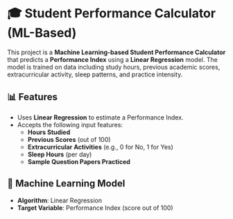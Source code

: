 # 🎓 Student Performance Calculator (ML-Based)

This project is a **Machine Learning-based Student Performance Calculator** that predicts a **Performance Index** using a **Linear Regression** model. The model is trained on data including study hours, previous academic scores, extracurricular activity, sleep patterns, and practice intensity.

## 📊 Features

- Uses **Linear Regression** to estimate a Performance Index.
- Accepts the following input features:
  - **Hours Studied**
  - **Previous Scores** (out of 100)
  - **Extracurricular Activities** (e.g., 0 for No, 1 for Yes)
  - **Sleep Hours** (per day)
  - **Sample Question Papers Practiced**

## 🧠 Machine Learning Model

- **Algorithm**: Linear Regression
- **Target Variable**: Performance Index (score out of 100)

